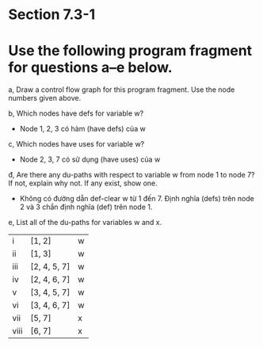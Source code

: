 # Section 7.3-1

# Use the following program fragment for questions a–e below.

a, Draw a control flow graph for this program fragment. Use the
node numbers given above.

b, Which nodes have defs for variable w?

- Node 1, 2, 3 có hàm (have defs) của w


c, Which nodes have uses for variable w?

- Node 2, 3, 7 có sử dụng (have uses) của w

đ, Are there any du-paths with respect to variable w from node 1 to
node 7? If not, explain why not. If any exist, show one.

- Không có đường dẫn def-clear w từ 1 đến 7. Định nghĩa (defs) trên node 2 và 3 chắn định nghĩa (def) trên node 1.

e, List all of the du-paths for variables w and x.

| | | |
|-|-|-|
|i | [1, 2] | w | 
|ii | [1, 3] | w |
|iii | [2, 4, 5, 7] | w|
|iv | [2, 4, 6, 7] | w|
|v | [3, 4, 5, 7] | w|
|vi | [3, 4, 6, 7] | w|
|vii | [5, 7] |x|
|viii | [6, 7] |x|